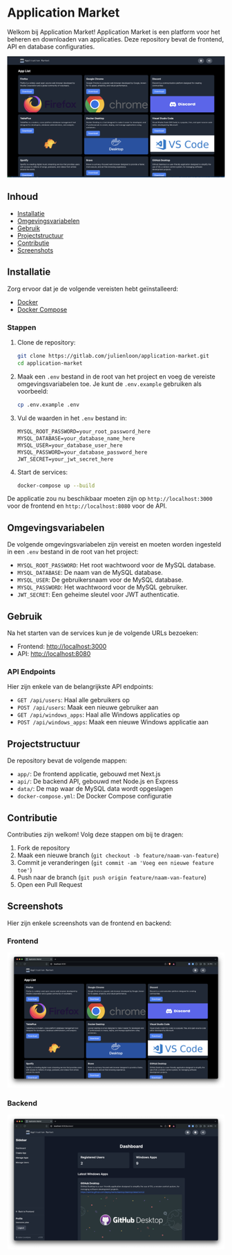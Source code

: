 # Application Market

Welkom bij Application Market! Application Market is een platform voor het beheren en downloaden van applicaties. Deze repository bevat de frontend, API en database configuraties.

![Application Market](./assets/images/Application-Market.png)

## Inhoud

- [Installatie](#installatie)
- [Omgevingsvariabelen](#omgevingsvariabelen)
- [Gebruik](#gebruik)
- [Projectstructuur](#projectstructuur)
- [Contributie](#contributie)
- [Screenshots](#Screenshots)

## Installatie

Zorg ervoor dat je de volgende vereisten hebt geïnstalleerd:

- [Docker](https://www.docker.com/)
- [Docker Compose](https://docs.docker.com/compose/)

### Stappen

1. Clone de repository:

    ```sh
    git clone https://gitlab.com/julienloon/application-market.git
    cd application-market
    ```

2. Maak een `.env` bestand in de root van het project en voeg de vereiste omgevingsvariabelen toe. Je kunt de `.env.example` gebruiken als voorbeeld:

    ```sh
    cp .env.example .env
    ```

3. Vul de waarden in het `.env` bestand in:

    ```env
    MYSQL_ROOT_PASSWORD=your_root_password_here
    MYSQL_DATABASE=your_database_name_here
    MYSQL_USER=your_database_user_here
    MYSQL_PASSWORD=your_database_password_here
    JWT_SECRET=your_jwt_secret_here
    ```

4. Start de services:

    ```sh
    docker-compose up --build
    ```

De applicatie zou nu beschikbaar moeten zijn op `http://localhost:3000` voor de frontend en `http://localhost:8080` voor de API.

## Omgevingsvariabelen

De volgende omgevingsvariabelen zijn vereist en moeten worden ingesteld in een `.env` bestand in de root van het project:

- `MYSQL_ROOT_PASSWORD`: Het root wachtwoord voor de MySQL database.
- `MYSQL_DATABASE`: De naam van de MySQL database.
- `MYSQL_USER`: De gebruikersnaam voor de MySQL database.
- `MYSQL_PASSWORD`: Het wachtwoord voor de MySQL gebruiker.
- `JWT_SECRET`: Een geheime sleutel voor JWT authenticatie.

## Gebruik

Na het starten van de services kun je de volgende URLs bezoeken:

- Frontend: [http://localhost:3000](http://localhost:3000)
- API: [http://localhost:8080](http://localhost:8080)

### API Endpoints

Hier zijn enkele van de belangrijkste API endpoints:

- `GET /api/users`: Haal alle gebruikers op
- `POST /api/users`: Maak een nieuwe gebruiker aan
- `GET /api/windows_apps`: Haal alle Windows applicaties op
- `POST /api/windows_apps`: Maak een nieuwe Windows applicatie aan

## Projectstructuur

De repository bevat de volgende mappen:

- `app/`: De frontend applicatie, gebouwd met Next.js
- `api/`: De backend API, gebouwd met Node.js en Express
- `data/`: De map waar de MySQL data wordt opgeslagen
- `docker-compose.yml`: De Docker Compose configuratie

## Contributie

Contributies zijn welkom! Volg deze stappen om bij te dragen:

1. Fork de repository
2. Maak een nieuwe branch (`git checkout -b feature/naam-van-feature`)
3. Commit je veranderingen (`git commit -am 'Voeg een nieuwe feature toe'`)
4. Push naar de branch (`git push origin feature/naam-van-feature`)
5. Open een Pull Request

## Screenshots

Hier zijn enkele screenshots van de frontend en backend:

### Frontend

![Frontend Screenshot](./assets/images/Frontend.png)

### Backend

![Backend Screenshot](./assets/images/Backend.png)